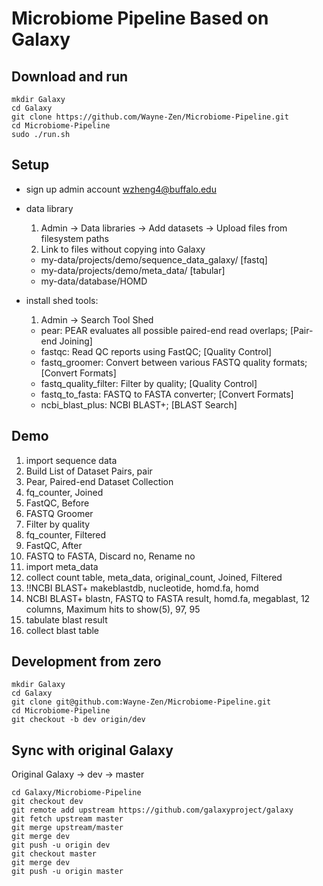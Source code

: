 # Microbiome Pipeline Based on Galaxy

## Download and run
```
mkdir Galaxy
cd Galaxy
git clone https://github.com/Wayne-Zen/Microbiome-Pipeline.git
cd Microbiome-Pipeline
sudo ./run.sh
```

## Setup
* sign up admin account
wzheng4@buffalo.edu

* data library
  1. Admin -> Data libraries -> Add datasets -> Upload files from filesystem paths
  2. Link to files without copying into Galaxy
    * my-data/projects/demo/sequence_data_galaxy/ [fastq]
    * my-data/projects/demo/meta_data/  [tabular]
    * my-data/database/HOMD

* install shed tools:
  1. Admin -> Search Tool Shed
    * pear: PEAR evaluates all possible paired-end read overlaps; [Pair-end Joining]
    * fastqc: Read QC reports using FastQC; [Quality Control]
    * fastq_groomer: Convert between various FASTQ quality formats; [Convert Formats]
    * fastq_quality_filter: Filter by quality; [Quality Control]
    * fastq_to_fasta: FASTQ to FASTA converter; [Convert Formats]
    * ncbi_blast_plus: NCBI BLAST+; [BLAST Search]

## Demo
1. import sequence data
2. Build List of Dataset Pairs, pair
3. Pear, Paired-end Dataset Collection
4. fq_counter, Joined
5. FastQC, Before
6. FASTQ Groomer
7. Filter by quality
8. fq_counter, Filtered
9. FastQC, After
10. FASTQ to FASTA, Discard no, Rename no
11. import meta_data
12. collect count table, meta_data, original_count, Joined, Filtered
13. !!NCBI BLAST+ makeblastdb, nucleotide, homd.fa, homd
14. NCBI BLAST+ blastn, FASTQ to FASTA result, homd.fa, megablast, 12 columns, Maximum hits to show(5), 97, 95
15. tabulate blast result
16. collect blast table

## Development from zero
```
mkdir Galaxy
cd Galaxy
git clone git@github.com:Wayne-Zen/Microbiome-Pipeline.git
cd Microbiome-Pipeline
git checkout -b dev origin/dev
```

## Sync with original Galaxy
Original Galaxy -> dev -> master 
```
cd Galaxy/Microbiome-Pipeline
git checkout dev
git remote add upstream https://github.com/galaxyproject/galaxy
git fetch upstream master
git merge upstream/master
git merge dev
git push -u origin dev
git checkout master
git merge dev
git push -u origin master
```
